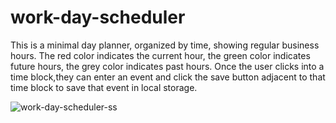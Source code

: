 # work-day-scheduler

This is a minimal day planner, organized by time, showing regular business hours. The red color indicates the current hour, the green color indicates future hours, the grey color indicates past hours. Once the user clicks into a time block,they can enter an event and click the save button adjacent to that time block to save that event in local storage.

![work-day-scheduler-ss](https://user-images.githubusercontent.com/109623721/188332198-1812b7a2-b597-4b68-9501-247f0be862de.png)
